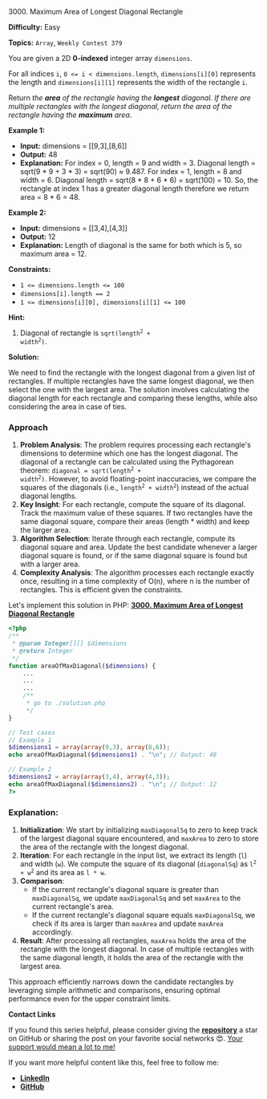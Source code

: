 3000\. Maximum Area of Longest Diagonal Rectangle

**Difficulty:** Easy

**Topics:** `Array`, `Weekly Contest 379`

You are given a 2D **0-indexed** integer array `dimensions`.

For all indices `i`, `0 <= i < dimensions.length`, `dimensions[i][0]` represents the length and `dimensions[i][1]` represents the width of the rectangle `i`.

Return _the **area** of the rectangle having the **longest** diagonal. If there are multiple rectangles with the longest diagonal, return the area of the rectangle having the **maximum** area_.

**Example 1:**

- **Input:** dimensions = [[9,3],[8,6]]
- **Output:** 48
- **Explanation:**
  For index = 0, length = 9 and width = 3. Diagonal length = sqrt(9 * 9 + 3 * 3) = sqrt(90) ≈ 9.487.
  For index = 1, length = 8 and width = 6. Diagonal length = sqrt(8 * 8 + 6 * 6) = sqrt(100) = 10.
  So, the rectangle at index 1 has a greater diagonal length therefore we return area = 8 * 6 = 48.

**Example 2:**

- **Input:** dimensions = [[3,4],[4,3]]
- **Output:** 12
- **Explanation:** Length of diagonal is the same for both which is 5, so maximum area = 12.

**Constraints:**

- `1 <= dimensions.length <= 100`
- `dimensions[i].length == 2`
- `1 <= dimensions[i][0], dimensions[i][1] <= 100`



**Hint:**
1. Diagonal of rectangle is <code>sqrt(length<sup>2</sup> + width<sup>2</sup>)</code>.






**Solution:**

We need to find the rectangle with the longest diagonal from a given list of rectangles. If multiple rectangles have the same longest diagonal, we then select the one with the largest area. The solution involves calculating the diagonal length for each rectangle and comparing these lengths, while also considering the area in case of ties.

### Approach
1. **Problem Analysis**: The problem requires processing each rectangle's dimensions to determine which one has the longest diagonal. The diagonal of a rectangle can be calculated using the Pythagorean theorem: <code>diagonal = sqrt(length<sup>2</sup> + width<sup>2</sup>)</code>. However, to avoid floating-point inaccuracies, we compare the squares of the diagonals (i.e., <code>length<sup>2</sup> + width<sup>2</sup></code>) instead of the actual diagonal lengths.
2. **Key Insight**: For each rectangle, compute the square of its diagonal. Track the maximum value of these squares. If two rectangles have the same diagonal square, compare their areas (length * width) and keep the larger area.
3. **Algorithm Selection**: Iterate through each rectangle, compute its diagonal square and area. Update the best candidate whenever a larger diagonal square is found, or if the same diagonal square is found but with a larger area.
4. **Complexity Analysis**: The algorithm processes each rectangle exactly once, resulting in a time complexity of O(n), where n is the number of rectangles. This is efficient given the constraints.

Let's implement this solution in PHP: **[3000. Maximum Area of Longest Diagonal Rectangle](https://github.com/mah-shamim/leet-code-in-php/tree/main/algorithms/003000-maximum-area-of-longest-diagonal-rectangle/solution.php)**

```php
<?php
/**
 * @param Integer[][] $dimensions
 * @return Integer
 */
function areaOfMaxDiagonal($dimensions) {
    ...
    ...
    ...
    /**
     * go to ./solution.php
     */
}

// Test cases
// Example 1
$dimensions1 = array(array(9,3), array(8,6));
echo areaOfMaxDiagonal($dimensions1) . "\n"; // Output: 48

// Example 2
$dimensions2 = array(array(3,4), array(4,3));
echo areaOfMaxDiagonal($dimensions2) . "\n"; // Output: 12
?>
```

### Explanation:

1. **Initialization**: We start by initializing `maxDiagonalSq` to zero to keep track of the largest diagonal square encountered, and `maxArea` to zero to store the area of the rectangle with the longest diagonal.
2. **Iteration**: For each rectangle in the input list, we extract its length (`l`) and width (`w`). We compute the square of its diagonal (`diagonalSq`) as <code>l<sup>2</sup> + w<sup>2</sup></code> and its area as `l * w`.
3. **Comparison**:
    - If the current rectangle's diagonal square is greater than `maxDiagonalSq`, we update `maxDiagonalSq` and set `maxArea` to the current rectangle's area.
    - If the current rectangle's diagonal square equals `maxDiagonalSq`, we check if its area is larger than `maxArea` and update `maxArea` accordingly.
4. **Result**: After processing all rectangles, `maxArea` holds the area of the rectangle with the longest diagonal. In case of multiple rectangles with the same diagonal length, it holds the area of the rectangle with the largest area.

This approach efficiently narrows down the candidate rectangles by leveraging simple arithmetic and comparisons, ensuring optimal performance even for the upper constraint limits.

**Contact Links**

If you found this series helpful, please consider giving the **[repository](https://github.com/mah-shamim/leet-code-in-php)** a star on GitHub or sharing the post on your favorite social networks 😍. [Your support would mean a lot to me!](https://arrivinglivelinesshop.com/xivbsatfw?key=a7e4ffd76750c3e2f4afa05276f66af7)

If you want more helpful content like this, feel free to follow me:

- **[LinkedIn](https://www.linkedin.com/in/arifulhaque/)**
- **[GitHub](https://github.com/mah-shamim)**